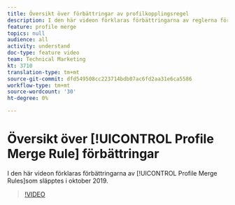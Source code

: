 ```yaml
---
title: Översikt över förbättringar av profilkopplingsregel
description: I den här videon förklaras förbättringarna av reglerna för profilsammanfogning som släpptes i oktober 2019.
feature: profile merge
topics: null
audience: all
activity: understand
doc-type: feature video
team: Technical Marketing
kt: 3710
translation-type: tm+mt
source-git-commit: dfd549508cc223714bdb07ac6fd2aa31e6ca5586
workflow-type: tm+mt
source-wordcount: '30'
ht-degree: 0%

---
```



# Översikt över [!UICONTROL Profile Merge Rule] förbättringar

I den här videon förklaras förbättringarna av [!UICONTROL Profile Merge Rules]som släpptes i oktober 2019.

>[!VIDEO](https://video.tv.adobe.com/v/28976/?quality=12)
